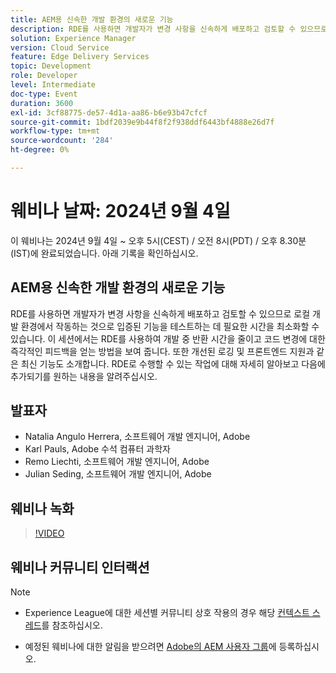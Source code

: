 ```yaml
---
title: AEM용 신속한 개발 환경의 새로운 기능
description: RDE를 사용하면 개발자가 변경 사항을 신속하게 배포하고 검토할 수 있으므로 로컬 개발 환경에서 작동하는 것으로 입증된 기능을 테스트하는 데 필요한 시간을 최소화할 수 있습니다. 이 세션에서는 RDE를 사용하여 개발 중 반환 시간을 줄이고 코드 변경에 대한 즉각적인 피드백을 얻는 방법을 보여 줍니다. 또한 개선된 로깅 및 프론트엔드 지원과 같은 최신 기능도 소개합니다. RDE로 수행할 수 있는 작업에 대해 자세히 알아보고 다음에 추가되기를 원하는 내용을 알려주십시오.
solution: Experience Manager
version: Cloud Service
feature: Edge Delivery Services
topic: Development
role: Developer
level: Intermediate
doc-type: Event
duration: 3600
exl-id: 3cf88775-de57-4d1a-aa86-b6e93b47cfcf
source-git-commit: 1bdf2039e9b44f8f2f938ddf6443bf4888e26d7f
workflow-type: tm+mt
source-wordcount: '284'
ht-degree: 0%

---
```


# 웨비나 날짜: 2024년 9월 4일

이 웨비나는 2024년 9월 4일 ~ 오후 5시(CEST) / 오전 8시(PDT) / 오후 8.30분(IST)에 완료되었습니다.
아래 기록을 확인하십시오.

## AEM용 신속한 개발 환경의 새로운 기능

RDE를 사용하면 개발자가 변경 사항을 신속하게 배포하고 검토할 수 있으므로 로컬 개발 환경에서 작동하는 것으로 입증된 기능을 테스트하는 데 필요한 시간을 최소화할 수 있습니다. 이 세션에서는 RDE를 사용하여 개발 중 반환 시간을 줄이고 코드 변경에 대한 즉각적인 피드백을 얻는 방법을 보여 줍니다. 또한 개선된 로깅 및 프론트엔드 지원과 같은 최신 기능도 소개합니다. RDE로 수행할 수 있는 작업에 대해 자세히 알아보고 다음에 추가되기를 원하는 내용을 알려주십시오.

## 발표자

* Natalia Angulo Herrera, 소프트웨어 개발 엔지니어, Adobe
* Karl Pauls, Adobe 수석 컴퓨터 과학자
* Remo Liechti, 소프트웨어 개발 엔지니어, Adobe
* Julian Seding, 소프트웨어 개발 엔지니어, Adobe

## 웨비나 녹화

>[!VIDEO](https://video.tv.adobe.com/v/3433337/)

## 웨비나 커뮤니티 인터랙션

>[!NOTE]
>
>* Experience League에 대한 세션별 커뮤니티 상호 작용의 경우 해당 [컨텍스트 스레드](https://adobe.ly/3M8MFTE)를 참조하십시오.
>
>* 예정된 웨비나에 대한 알림을 받으려면 [Adobe의 AEM 사용자 그룹](https://aem-augs.adobe.com/)에 등록하십시오.
